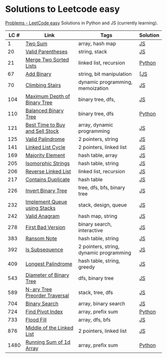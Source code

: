 # Solutions to Leetcode easy
[Problems - LeetCode easy](https://leetcode.com/problemset/all/?difficulty=EASY&page=1)
Solutions in Python and JS (currently learning).

| LC # | Link                                                                                              | Tags                                    | Solution                                                |
| ---- | ------------------------------------------------------------------------------------------------- | --------------------------------------- | ------------------------------------------------------- |
| 1    | [Two Sum](https://leetcode.com/problems/two-sum/)                                                 | array, hash map                         | [JS](leetcode_easy/1_two_sum.js)                        |
| 20   | [Valid Parentheses](https://leetcode.com/problems/valid-parentheses/)                             | string, stack                           | [JS](leetcode_easy/20_valid_parentheses.js)             |
| 21   | [Merge Two Sorted Lists](https://leetcode.com/problems/merge-two-sorted-lists/)                   | linked list, recursion                  | [Python](leetcode_easy/21_merge_2_sorted_lists.py)      |
| 67   | [Add Binary](https://leetcode.com/problems/add-binary/)                                           | string, bit manipulation                | [[JS](leetcode_easy/67_add_binary.js)                   |
| 70   | [Climbing Stairs](https://leetcode.com/problems/climbing-stairs/)                                 | dynamic programming, memoization        | [JS](leetcode_easy/70_climbing_stairs.js)               |
| 104  | [Maximum Depth of Binary Tree](https://leetcode.com/problems/maximum-depth-of-binary-tree/)       | binary tree, dfs,                       | [JS](leetcode_easy/104_maximum_depth_binary_tree.js)    |
| 110  | [Balanced Binary Tree ](https://leetcode.com/problems/balanced-binary-tree/)                      | binary tree, dfs                        | [Python](leetcode_easy/110_balanced_binary_tree.js)     |
| 121  | [Best Time to Buy and Sell Stock](https://leetcode.com/problems/best-time-to-buy-and-sell-stock/) | array, dynamic programming              | [JS](leetcode_easy/121_best_time_stocks.js)             |
| 125  | [Valid Palindrome](https://leetcode.com/problems/valid-palindrome/)                               | 2 pointers, string                      | [JS](leetcode_easy/125_valid_palindrome.js)             |
| 141  | [Linked List Cycle](https://leetcode.com/problems/linked-list-cycle/)                             | 2 pointers, linked list                 | [JS](leetcode_easy/141_linked_list_cycle.js)            |
| 169  | [Majority Element](https://leetcode.com/problems/majority-element/)                               | hash table, array                       | [JS](leetcode_easy/169_majority_element.js)             |
| 205  | [Isomorphic Strings](https://leetcode.com/problems/isomorphic-strings/description/)               | hash table, string                      | [JS](leetcode_easy/205_isomorphic_strings.js)           |
| 206  | [Reverse Linked List](https://leetcode.com/problems/reverse-linked-list/)                         | linked list, recursion                  | [JS](leetcode_easy/206_reverse_linked_list.js)          |
| 217  | [Contains Duplicate](https://leetcode.com/problems/contains-duplicate/)                           | hash table                              | [JS](leetcode_easy/217_contains_duplicate.js)           |
| 226  | [Invert Binary Tree](https://leetcode.com/problems/invert-binary-tree/)                           | tree, dfs, bfs, binary tree             | [JS](leetcode_easy/226_invert_binary_tree.js)           |
| 232  | [Implement Queue using Stacks](https://leetcode.com/problems/implement-queue-using-stacks/)       | stack, design, queue                    | [JS](leetcode_easy/232_implement_queue_using_stacks.js) |
| 242  | [Valid Anagram](https://leetcode.com/problems/valid-anagram/)                                     | hash map, string                        | [JS](leetcode_easy/242_valid_anagram.js)                |
| 278  | [First Bad Version](https://leetcode.com/problems/first-bad-version/)                             | binary search, interactive              | [JS](leetcode_easy/278_first_bad_version.js)            |
| 383  | [Ransom Note](https://leetcode.com/problems/ransom-note/)                                         | hash table, string                      | [JS](leetcode_easy/383_ransom_note.js)                  |
| 392  | [Is Subsequence](https://leetcode.com/problems/is-subsequence/)                                   | 2 pointers, string, dynamic programming | [JS](leetcode_easy/392_is_subsequence.js)               |
| 409  | [Longest Palindrome](https://leetcode.com/problems/longest-palindrome/)                           | hash table, string, greedy              | [JS](leetcode_easy/409_longest_palindrome.js)           |
| 543  | [Diameter of Binary Tree](https://leetcode.com/problems/diameter-of-binary-tree/)                 | dfs, binary tree                        | [JS](leetcode_easy/543_diameter_binary_tree.js)         |
| 589  | [N-ary Tree Preorder Traversal](https://leetcode.com/problems/n-ary-tree-preorder-traversal/)     | stack, tree, dfs                        | [JS](leetcode_easy/589_nary_tree_preorder.js)           |
| 704  | [Binary Search](https://leetcode.com/problems/binary-search/)                                     | array, binary search                    | [JS](leetcode_easy/704_binary_search.js)                |
| 724  | [Find Pivot Index](https://leetcode.com/problems/find-pivot-index/)                               | array, prefix sum                       | [Python](leetcode_easy/724_pivot_index.py)              |
| 733  | [Flood Fill](https://leetcode.com/problems/flood-fill/)                                           | array, dfs, bfs                         | [JS](leetcode_easy/733_flood_fill.js)                   |
| 876  | [Middle of the Linked List](https://leetcode.com/problems/middle-of-the-linked-list/)             | 2 pointers, linked list                 | [JS](leetcode_easy/876_middle_of_linked_list.js)        |
| 1480 | [Running Sum of 1d Array](https://leetcode.com/problems/running-sum-of-1d-array/)                 | array, prefix sum                       | [Python](proleetcode_easyblems/1480_running_sum.md)     |
